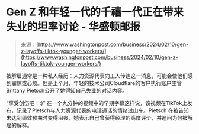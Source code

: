 <!--yml

category: 未分类

date: 2024-05-27 14:47:22

-->

# Gen Z 和年轻一代的千禧一代正在带来失业的坦率讨论 - 华盛顿邮报

> 来源：[https://www.washingtonpost.com/business/2024/02/10/gen-z-layoffs-tiktok-younger-workers/](https://www.washingtonpost.com/business/2024/02/10/gen-z-layoffs-tiktok-younger-workers/)

被解雇通常是一种私人经历：人力资源代表向工人传达这一消息，可能会使他们感到震惊或心烦。但是上个月，年轻的技术公司Cloudflare的客户执行账户主管Brittany Pietsch公开了她得知自己失业的对话内容。

“享受创伤吧！:)” 在一个九分钟的视频中的早期字幕这样说，该视频在TikTok上发布，记录了Pietsch与人力资源代表的电话通话的情绪过山车。Pietsch 在被告知未达到绩效预期时变得沮丧，她表示自己曾获得经理的高度评价，并追问为何被解雇的解释。
